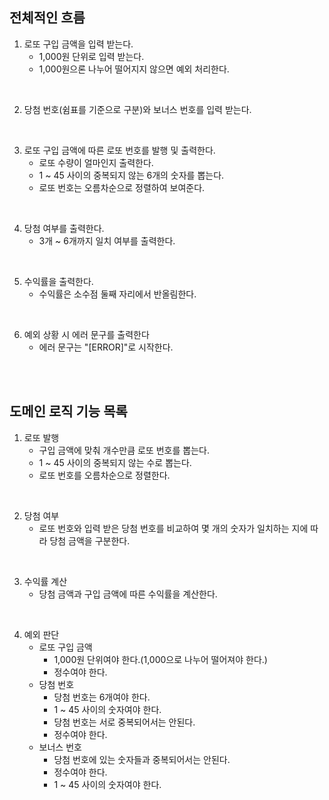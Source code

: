 ## 전체적인 흐름

1. 로또 구입 금액을 입력 받는다.
    - 1,000원 단위로 입력 받는다.
    - 1,000원으론 나누어 떨어지지 않으면 예외 처리한다.

<br/>

2. 당첨 번호(쉼표를 기준으로 구분)와 보너스 번호를 입력 받는다.

<br/>

3. 로또 구입 금액에 따른 로또 번호를 발행 및 출력한다.
    - 로또 수량이 얼마인지 출력한다.
    - 1 ~ 45 사이의 중복되지 않는 6개의 숫자를 뽑는다.
    - 로또 번호는 오름차순으로 정렬하여 보여준다.

<br/>

4. 당첨 여부를 출력한다.
    - 3개 ~ 6개까지 일치 여부를 출력한다.

<br/>

5. 수익률을 출력한다.
    - 수익률은 소수점 둘째 자리에서 반올림한다.

<br/>

6. 예외 상황 시 에러 문구를 출력한다
    - 에러 문구는 "[ERROR]"로 시작한다.

<br/>
<br/>

## 도메인 로직 기능 목록

1. 로또 발행
    - 구입 금액에 맞춰 개수만큼 로또 번호를 뽑는다.
    - 1 ~ 45 사이의 중복되지 않는 수로 뽑는다.
    - 로또 번호를 오름차순으로 정렬한다.

<br/>

2. 당첨 여부
    - 로또 번호와 입력 받은 당첨 번호를 비교하여 몇 개의 숫자가 일치하는 지에 따라 당첨 금액을 구분한다.

<br/>

3. 수익률 계산
    - 당첨 금액과 구입 금액에 따른 수익률을 계산한다.

<br/>

4. 예외 판단
    - 로또 구입 금액
        - 1,000원 단위여야 한다.(1,000으로 나누어 떨어져야 한다.)
        - 정수여야 한다.
    - 당첨 번호
        - 당첨 번호는 6개여야 한다.
        - 1 ~ 45 사이의 숫자여야 한다.
        - 당첨 번호는 서로 중복되어서는 안된다.
        - 정수여야 한다.
    - 보너스 번호
        - 당첨 번호에 있는 숫자들과 중복되어서는 안된다.
        - 정수여야 한다.
        - 1 ~ 45 사이의 숫자여야 한다.